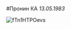 #Пронин КА
*13.05.1983*

![fTn1HTPOevs](https://github.com/KosPro83/KosProject/assets/110653916/94aa0350-8b83-4121-9954-2e29df73d23e)
